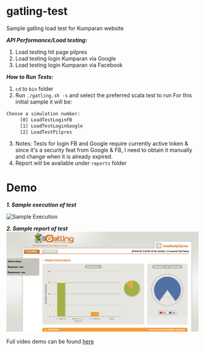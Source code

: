 # gatling-test
Sample gatling load test for Kumparan website

***API Performance/Load testing:***
1. Load testing hit page pilpres
2. Load testing login Kumparan via Google
3. Load testing login Kumparan via Facebook

***How to Run Tests:***
1. `cd` to `bin` folder
2. Run `./gatling.sh -s` and select the preferred scala test to run
For this initial sample it will be:
```
Choose a simulation number:
     [0] LoadTestLoginFB
     [1] LoadTestLoginGoogle
     [2] LoadTestPilpres
 ```
3. Notes: Tests for login FB and Google require currently active token & since it's a security feat from Google & FB, I need to obtain it manually and change when it is already expired.
4. Report will be available under `reports` folder

# Demo

***1. Sample execution of test***

![Sample Execution](https://github.com/sumargoraymond/gatling-test/blob/master/demo/loadtest720gif.gif)

***2. Sample report of test***
![Sample Report](https://github.com/sumargoraymond/gatling-test/blob/master/demo/sampleResult.png)

Full video demo can be found [here](https://github.com/sumargoraymond/gatling-test/blob/master/demo/loadtest720.mov)
